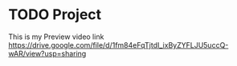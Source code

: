 # TODO Project

This is my Preview video link
https://drive.google.com/file/d/1fm84eFqTjtdI_ixByZYFLJU5uccQ-wAR/view?usp=sharing


